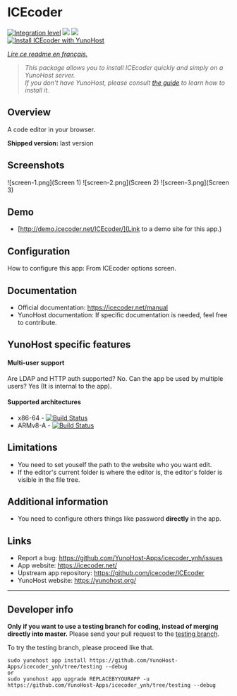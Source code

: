 # ICEcoder

[![Integration level](https://dash.yunohost.org/integration/icecoder.svg)](https://dash.yunohost.org/appci/app/icecoder) ![](https://ci-apps.yunohost.org/ci/badges/icecoder.status.svg) ![](https://ci-apps.yunohost.org/ci/badges/icecoder.maintain.svg)  
[![Install ICEcoder with YunoHost](https://install-app.yunohost.org/install-with-yunohost.svg)](https://install-app.yunohost.org/?app=icecoder)

*[Lire ce readme en français.](./README_fr.md)*

> *This package allows you to install ICEcoder quickly and simply on a YunoHost server.  
If you don't have YunoHost, please consult [the guide](https://yunohost.org/#/install) to learn how to install it.*

## Overview
A code editor in your browser.

**Shipped version:** last version

## Screenshots

![screen-1.png](Screen 1)
![screen-2.png](Screen 2)
![screen-3.png](Screen 3)


## Demo

* [http://demo.icecoder.net/ICEcoder/](Link to a demo site for this app.)

## Configuration

How to configure this app: From ICEcoder options screen.

## Documentation

 * Official documentation: https://icecoder.net/manual
 * YunoHost documentation: If specific documentation is needed, feel free to contribute.

## YunoHost specific features

#### Multi-user support

Are LDAP and HTTP auth supported? No.
Can the app be used by multiple users? Yes (It is internal to the app).

#### Supported architectures

* x86-64 - [![Build Status](https://ci-apps.yunohost.org/ci/logs/icecoder%20%28Apps%29.svg)](https://ci-apps.yunohost.org/ci/apps/icecoder/)
* ARMv8-A - [![Build Status](https://ci-apps-arm.yunohost.org/ci/logs/icecoder%20%28Apps%29.svg)](https://ci-apps-arm.yunohost.org/ci/apps/icecoder/)

## Limitations

* You need to set youself the path to the website who you want edit.
* If the editor's current folder is where the editor is, the editor's folder is visible in the file tree.

## Additional information

* You need to configure others things like password **directly** in the app.

## Links

 * Report a bug: https://github.com/YunoHost-Apps/icecoder_ynh/issues
 * App website: https://icecoder.net/
 * Upstream app repository: https://github.com/icecoder/ICEcoder
 * YunoHost website: https://yunohost.org/

---

## Developer info

**Only if you want to use a testing branch for coding, instead of merging directly into master.**
Please send your pull request to the [testing branch](https://github.com/YunoHost-Apps/icecoder_ynh/tree/testing).

To try the testing branch, please proceed like that.
```
sudo yunohost app install https://github.com/YunoHost-Apps/icecoder_ynh/tree/testing --debug
or
sudo yunohost app upgrade REPLACEBYYOURAPP -u https://github.com/YunoHost-Apps/icecoder_ynh/tree/testing --debug
```
